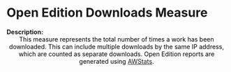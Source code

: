 <style>
@media (min-width: 980px) {
    .md-nav, .md-sidebar {
      display: none!important;
    }
}
</style>

# Open Edition Downloads Measure

<div id="value-display"></div>
<strong>Description:</strong>
<div class="tile-1" style="text-align:center; color:black">
  This measure represents the total number of times a work has been downloaded. This can include multiple downloads by the same IP address, which are counted as separate downloads. Open Edition reports are generated using <a href="https://www.awstats.org/">AWStats</a>.
</div>
<script>
document.getElementById('value-display').innerHTML = `
  <h2><strong>open-edition/downloads/v1</strong></h2></br>
  <strong>Source <span class="tooltip"><i class="fa-solid fa-circle-info"></i> <span class="tooltiptext">Not all platforms use the same parameters to measure the same thing, so it is important to differentiate the platform we are collecting data from.</span></span> :</strong> Open Edition </br>
  <strong>Type <span class="tooltip"><i class="fa-solid fa-circle-info"></i> <span class="tooltiptext">Not all measures represent the same event, some platforms report the number of people who accessed a publication (e.g. users, session), others the number of times a resource was seen (e.g. views). For clarity, each of the measures described here will include its type.</span></span> :</strong> downloads</br>
  <strong>Version <span class="tooltip"><i class="fa-solid fa-circle-info"></i> <span class="tooltiptext">Data providers and/or collectors may want to modify their definition of e.g. a view or a session. In order to ensure changes in these definitions are differentiated, we use versioning.</span></span> :</strong> 1
`;
</script>
